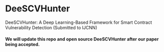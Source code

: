 # DeeSCVHunter
DeeSCVHunter: A Deep Learning-Based Framework for Smart Contract Vulnerability Detection (Submitted to IJCNN)

#### We will update this repo and open source DeeSCVHunter after our paper being accepted.
